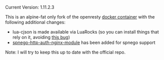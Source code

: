 Current Version: 1.11.2.3

This is an alpine-fat only fork of the openresty [docker container](https://github.com/openresty/docker-openresty) with the following additional changes:
  * lua-cjson is made available via LuaRocks (so you can install things that rely on it, avoiding [this bug](https://github.com/openresty/docker-openresty/issues/35))
  * [spnego-http-auth-nginx-module](https://github.com/stnoonan/spnego-http-auth-nginx-module) has been added for spnego support

Note: I will try to keep this up to date with the official repo.
